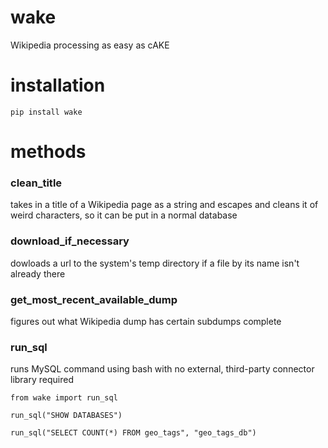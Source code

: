 # wake
Wikipedia processing as easy as cAKE

# installation
```
pip install wake
```

# methods
### clean_title
takes in a title of a Wikipedia page as a string and escapes and cleans it of weird characters, so it can be put in a normal database

### download_if_necessary
dowloads a url to the system's temp directory if a file by its name isn't already there

### get_most_recent_available_dump
figures out what Wikipedia dump has certain subdumps complete

### run_sql
runs MySQL command using bash with no external, third-party connector library required
```
from wake import run_sql

run_sql("SHOW DATABASES")

run_sql("SELECT COUNT(*) FROM geo_tags", "geo_tags_db")
```

